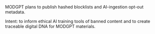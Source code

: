 MODGPT plans to publish hashed blocklists and AI-ingestion opt-out metadata.

Intent: to inform ethical AI training tools of banned content and to create traceable digital DNA for MODGPT materials.
